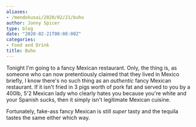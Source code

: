 ```yaml
---
aliases:
- /mendokusai/2020/02/21/buho
author: Jonny Spicer
type: blog
date: "2020-02-21T00:00:00Z"
categories:
- Food and Drink
title: Buho
---
```

Tonight I'm going to a fancy Mexican restaurant. Only, the thing is, as someone who can now pretentiously claimed that they lived in Mexico briefly, I know there's no such thing as an
*authentic* fancy Mexican restaurant. If it isn't fried in 3 pigs worth of pork fat and served
to you by a 400lb, 5'2 Mexican lady who clearly hates you because you're white and your Spanish
sucks, then it simply isn't legitimate Mexican cuisine.

Fortunately, fake-ass fancy Mexican is still *super* tasty and the tequila tastes the same either
which way.
